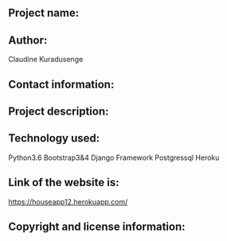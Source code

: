 ## Project name:



## Author:

Claudine Kuradusenge

## Contact information:


## Project description:



 ## Technology used:

 Python3.6
 Bootstrap3&4
 Django Framework
 Postgressql
 Heroku

 ## Link of the website is:

https://houseapp12.herokuapp.com/ 

 ## Copyright and license information:

 


